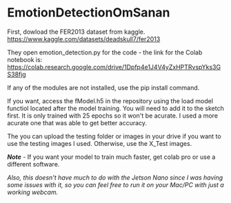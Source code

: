 # EmotionDetectionOmSanan

First, dowload the FER2013 dataset from kaggle.
https://www.kaggle.com/datasets/deadskull7/fer2013

They open emotion_detection.py for the code - the link for the Colab notebook is:
https://colab.research.google.com/drive/1Dpfp4e1J4V4yZxHPTRvspYks3GS38fjg

If any of the modules are not installed, use the pip install <module> command.

If you want, access the fModel.h5 in the repository using the load model functiol located after the model training. You will need to add it to the sketch first. It is only trained with 25 epochs so it won't be acurate. I used a more acurate one that was able to get better accuracy.

The you can upload the testing folder or images in your drive if you want to use the testing images I used. Otherwise, use the X_Test images.

***Note*** - If you want your model to train much faster, get colab pro or use a different software.

*Also, this doesn't have much to do with the Jetson Nano since I was having some issues with it, so you can feel free to run it on your Mac/PC with just a working webcam.*